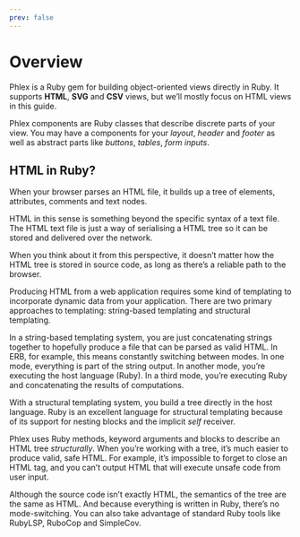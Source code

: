 ```yaml
---
prev: false
---
```


# Overview

Phlex is a Ruby gem for building object-oriented views directly in Ruby. It supports **HTML**, **SVG** and **CSV** views, but we’ll mostly focus on HTML views in this guide.

Phlex components are Ruby classes that describe discrete parts of your view. You may have a components for your _layout_, _header_ and _footer_ as well as abstract parts like _buttons_, _tables_, _form inputs_.

## HTML in Ruby?

When your browser parses an HTML file, it builds up a tree of elements, attributes, comments and text nodes.

HTML in this sense is something beyond the specific syntax of a text file. The HTML text file is just a way of serialising a HTML tree so it can be stored and delivered over the network.

When you think about it from this perspective, it doesn’t matter how the HTML tree is stored in source code, as long as there’s a reliable path to the browser.

Producing HTML from a web application requires some kind of templating to incorporate dynamic data from your application. There are two primary approaches to templating: string-based templating and structural templating.

In a string-based templating system, you are just concatenating strings together to hopefully produce a file that can be parsed as valid HTML. In ERB, for example, this means constantly switching between modes. In one mode, everything is part of the string output. In another mode, you’re executing the host language (Ruby). In a third mode, you’re executing Ruby and concatenating the results of computations.

With a structural templating system, you build a tree directly in the host language. Ruby is an excellent language for structural templating because of its support for nesting blocks and the implicit _self_ receiver.

Phlex uses Ruby methods, keyword arguments and blocks to describe an HTML tree _structurally_. When you’re working with a tree, it’s much easier to produce valid, safe HTML. For example, it’s impossible to forget to close an HTML tag, and you can’t output HTML that will execute unsafe code from user input.

Although the source code isn’t exactly HTML, the semantics of the tree are the same as HTML. And because everything is written in Ruby, there’s no mode-switching. You can also take advantage of standard Ruby tools like RubyLSP, RuboCop and SimpleCov.
